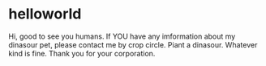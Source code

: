 # helloworld

Hi, good to see you humans.
If YOU have any imformation about my dinasour pet, please contact me by crop circle. Piant a dinasour. Whatever kind is fine.
Thank you for your corporation.
